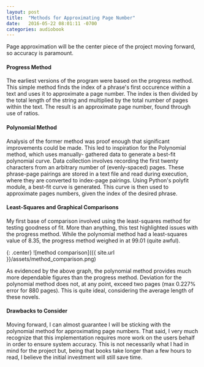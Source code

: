 ```yaml
---
layout: post
title:  "Methods for Approximating Page Number"
date:   2016-05-22 08:01:11 -0700
categories: audiobook
---
```


Page approximation will be the center piece of the project moving forward, so 
accuracy is paramount. 

#### Progress Method

The earliest versions of the program were based on the progress method. This
simple method finds the index of a phrase's first occurence within a text and
uses it to approximate a page number. The index is then divided by the total length
 of the string and multiplied by the
total number of pages within the text. The result is an approximate page number,
found through use of ratios.

#### Polynomial Method

Analysis of the former method was proof enough that significant improvements could
be made. This led to inspiration for the Polynomial method, which uses manually-
gathered data to generate a best-fit polynomial curve. Data collection involves 
recording the first twenty characters from an arbitrary
number of (evenly-spaced) pages. These phrase-page pairings are stored in a text
file and read during execution, where they are converted to index-page pairings.
Using Python's polyfit module, a best-fit curve is generated. This curve is then
used to approximate pages numbers, given the index of the desired phrase. 

#### Least-Squares and Graphical Comparisons

My first base of comparison involved using the least-squares method for
testing goodness of fit. More than anything, this test highlighted issues
with the progress method. While the polynomial method had a least-squares
value of 8.35, the progress method weighed in at 99.01 (quite awful). 

{: .center}
![method comparison]({{ site.url }}/assets/method_comparison.png)

As evidenced by the above graph, the polynomial method provides much more
dependable figures than the progress method. Deviation for the polynomial
method does not, at any point, exceed two pages (max 0.227% error for 880
pages). This is quite ideal, considering the average length of these novels.

#### Drawbacks to Consider
Moving forward, I can almost guarantee I will be sticking with the polynomial
method for approximating page numbers. That said, I very much recognize that 
this implementation requires more work on the users behalf in order to ensure
system accuracy. This is not necessarily what I had in mind for the project
but, being that books take longer than a few hours to read, I believe the 
initial investment will still save time.


